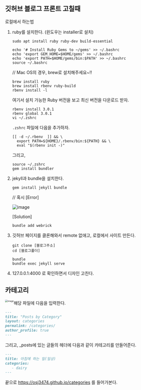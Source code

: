 ## 깃허브 블로그 프론트 고칠때


로컬에서 하는법

1. ruby를 설치한다. (윈도우는 installer로 설치)

   ```shell
   sudo apt install ruby ruby-dev build-essential
   ```

   ```shell
   echo '# Install Ruby Gems to ~/gems' >> ~/.bashrc
   echo 'export GEM_HOME=$HOME/gems' >> ~/.bashrc
   echo 'export PATH=$HOME/gems/bin:$PATH' >> ~/.bashrc
   source ~/.bashrc
   ```
   
   
   
   // Mac OS의 경우, brew로 설치해주세요~!!
   
   ```shell
   brew install ruby
   brew install rbenv ruby-build
   rbenv install -l
   ```
   
   여기서 설치 가능한 Ruby 버전을 보고 최신 버전을 다운로드 받자.
   
   ```
   rbenv install 3.0.1
   rbenv global 3.0.1
   vi ~/.zshrc
   ```
   
   `.zshrc` 파일에 다음을 추가하자.
   
   ```
   [[ -d ~/.rbenv  ]] && \
     export PATH=${HOME}/.rbenv/bin:${PATH} && \
     eval "$(rbenv init -)"
   ```
   
   그리고,
   
   ```
   source ~/.zshrc
   gem install bundler
   ```
   
   
   
2. jekyll과 bundle을 설치한다.

   ```shell
   gem install jekyll bundle
   ```

   // 혹시 [Error]

   ![image](https://user-images.githubusercontent.com/42775225/115142069-b058dc80-a07a-11eb-9e72-2a1c12f26977.png)

   [Solution]

   ```
   bundle add webrick
   ```

   

3. 깃허브 페이지를 클론해와서 remote 없애고, 로컬에서 사이트 만든다.

   ```shell
   git clone [블로그주소]
   cd [블로그폴더]
   
   bundle
   bundle exec jekyll serve
   ```

4. 127.0.0.1:4000 로 확인하면서 디자인 고친다.





## 카테고리

<img src="https://user-images.githubusercontent.com/42775225/104021730-9baab400-5202-11eb-9cf3-e741c20d3c7b.png" alt="image" style="zoom:50%; float:left" />

해당 파일에 다음을 입력한다.

```markdown
---
title: "Posts by Category"
layout: categories
permalink: /categories/
author_profile: true
---
```

그리고, _posts에 있는 글들의 헤더에 다음과 같이 카테고리를 만들어준다.

```markdown
---
title: 아침에 하는 일(일상)
categories:
   - dairy
---
```

끝으로 https://osj3474.github.io/categories 를 들어가본다.





